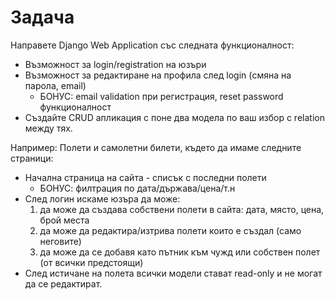 # Задача

Направете Django Web Application със следната функционалност:
- Възможност за login/registration на юзъри
- Възможност за редактиране на профила след login (смяна на парола, email)
    * БОНУС: email validation при регистрация, reset password функционалност
- Създайте CRUD апликация с поне два модела по ваш избор с relation между тях.

Например: Полети и самолетни билети, където да имаме следните страници:
- Начална страница на сайта - списък с последни полети
    * БОНУС: филтрация по дата/държава/цена/т.н
- След логин искаме юзъра да може:
    1) да може да създава собствени полети в сайта: дата, място, цена, брой места
    2) да може да редактира/изтрива полети които е създал (само неговите)
    3) да може да се добавя като пътник към чужд или собствен полет (от всички предстоящи)
- След истичане на полета всички модели стават read-only и не могат да се редактират.
